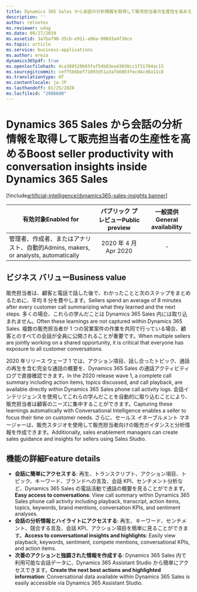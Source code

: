 ```yaml
---
title: Dynamics 365 Sales から会話の分析情報を取得して販売担当者の生産性を高める
description: ''
author: relnotes
ms.reviewer: udag
ms.date: 09/27/2019
ms.assetid: 3a7ba790-35cb-e911-a96a-000d3a4f36ce
ms.topic: article
ms.service: business-applications
ms.author: ereza
dynamics365pdf: true
ms.openlocfilehash: 4ca388520b65faf54b83ea43030cc1f31784ac15
ms.sourcegitcommit: ceff5b6bef71093d51a3afb60b3fecd4cd8a11c8
ms.translationtype: HT
ms.contentlocale: ja-JP
ms.lasthandoff: 01/25/2020
ms.locfileid: "2986680"
---
```

# <a name="boost-seller-productivity-with-conversation-insights-inside-dynamics-365-sales"></a><span data-ttu-id="ec2e9-102">Dynamics 365 Sales から会話の分析情報を取得して販売担当者の生産性を高める</span><span class="sxs-lookup"><span data-stu-id="ec2e9-102">Boost seller productivity with conversation insights inside Dynamics 365 Sales</span></span>
[!include[artificial-intelligence/dynamics365-sales-insights banner](../includes/artificial-intelligence/dynamics365-sales-insights.md)]

| <span data-ttu-id="ec2e9-103">有効対象</span><span class="sxs-lookup"><span data-stu-id="ec2e9-103">Enabled for</span></span>    |  <span data-ttu-id="ec2e9-104">パブリック プレビュー</span><span class="sxs-lookup"><span data-stu-id="ec2e9-104">Public preview</span></span> | <span data-ttu-id="ec2e9-105">一般提供</span><span class="sxs-lookup"><span data-stu-id="ec2e9-105">General availability</span></span> | 
| ---------- | :----------: |:----------: |
|<span data-ttu-id="ec2e9-106">管理者、作成者、またはアナリスト、自動的</span><span class="sxs-lookup"><span data-stu-id="ec2e9-106">Admins, makers, or analysts, automatically</span></span>|<span data-ttu-id="ec2e9-107">2020 年 4 月</span><span class="sxs-lookup"><span data-stu-id="ec2e9-107">Apr 2020</span></span>| -|


## <a name="business-value"></a><span data-ttu-id="ec2e9-108">ビジネス バリュー</span><span class="sxs-lookup"><span data-stu-id="ec2e9-108">Business value</span></span>
<!-- bv start -->
<span data-ttu-id="ec2e9-109">販売担当者は、顧客と電話で話した後で、わかったことと次のステップをまとめるために、平均 8 分を費やします。</span><span class="sxs-lookup"><span data-stu-id="ec2e9-109">Sellers spend an average of 8 minutes after every customer call summarizing what they learned and the next steps.</span></span> <span data-ttu-id="ec2e9-110">多くの場合、これらの学んだことは Dynamics 365 Sales 内には取り込まれません。</span><span class="sxs-lookup"><span data-stu-id="ec2e9-110">Often these learnings are not captured within Dynamics 365 Sales.</span></span> <span data-ttu-id="ec2e9-111">複数の販売担当者が 1 つの営業案件の作業を共同で行っている場合、顧客とのすべての会話が全員に公開されることが重要です。</span><span class="sxs-lookup"><span data-stu-id="ec2e9-111">When multiple sellers are jointly working on a shared opportunity, it is critical that everyone has exposure to all customer conversations.</span></span> 

<span data-ttu-id="ec2e9-112">2020 年リリース ウェーブ 1 では、アクション項目、話し合ったトピック、通話の再生を含む完全な通話の概要を、Dynamics 365 Sales の通話アクティビティ ログで直接確認できます。</span><span class="sxs-lookup"><span data-stu-id="ec2e9-112">In the 2020 release wave 1, a complete call summary including action items, topics discussed, and call playback, are available directly within Dynamics 365 Sales phone call activity logs.</span></span> <span data-ttu-id="ec2e9-113">会話インテリジェンスを使用してこれらの学んだことを自動的に取り込むことにより、販売担当者は顧客のニーズに集中することができます。</span><span class="sxs-lookup"><span data-stu-id="ec2e9-113">Capturing these learnings automatically with Conversational Intelligence enables a seller to focus their time on customer needs.</span></span> <span data-ttu-id="ec2e9-114">さらに、セールス イネーブルメント マネージャーは、販売スタジオを使用して販売担当者向けの販売ガイダンスと分析情報を作成できます。</span><span class="sxs-lookup"><span data-stu-id="ec2e9-114">Additionally, sales enablement managers can create sales guidance and insights for sellers using Sales Studio.</span></span> 
<!-- bv end -->



## <a name="feature-details"></a><span data-ttu-id="ec2e9-115">機能の詳細</span><span class="sxs-lookup"><span data-stu-id="ec2e9-115">Feature details</span></span>
<!--feature detail start -->
- <span data-ttu-id="ec2e9-116">**会話に簡単にアクセスする**: 再生、トランスクリプト、アクション項目、トピック、キーワード、ブランドへの言及、会話 KPI、センチメント分析など、Dynamics 365 Sales の電話活動で通話の概要を見ることができます。</span><span class="sxs-lookup"><span data-stu-id="ec2e9-116">**Easy access to conversations**: View call summary within Dynamics 365 Sales phone call activity including playback, transcript, action items, topics, keywords, brand mentions, conversation KPIs, and sentiment analyses.</span></span>
- <span data-ttu-id="ec2e9-117">**会話の分析情報とハイライトにアクセスする**: 再生、キーワード、センチメント、競合する言及、会話 KPI、アクション項目を簡単に見ることができます。</span><span class="sxs-lookup"><span data-stu-id="ec2e9-117">**Access to conversational insights and highlights**: Easily view playback, keywords, sentiment, compete mentions, conversational KPIs, and action items.</span></span> 
- <span data-ttu-id="ec2e9-118">**次善のアクションと強調された情報を作成する**: Dynamics 365 Sales 内で利用可能な会話データに、Dynamics 365 Assistant Studio から簡単にアクセスできます。</span><span class="sxs-lookup"><span data-stu-id="ec2e9-118">**Create the next best actions and highlighted information**: Conversational data available within Dynamics 365 Sales is easily accessible via Dynamics 365 Assistant Studio.</span></span>
<!--feature detail end -->










